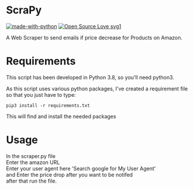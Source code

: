 # ScraPy
[![made-with-python](https://img.shields.io/badge/Made%20with-Python-1f425f.svg)](https://www.python.org/) [![Open Source Love svg1](https://badges.frapsoft.com/os/v1/open-source.svg?v=103)](https://github.com/ellerbrock/open-source-badges/)

A Web Scraper to send emails if price decrease for Products on Amazon.

Requirements
============

This script has been developed in Python 3.8, so you'll need python3.

As this script uses various python packages, I've created a requirement file so
that you just have to type:

```
pip3 install -r requirements.txt
```

This will find and install the needed packages

Usage
=====
In the scraper.py file\
Enter the amazon URL\
Enter your user agent here 'Search google for My User Agent'\
and Enter the price drop after you want to be notifed\
after that run the file.
